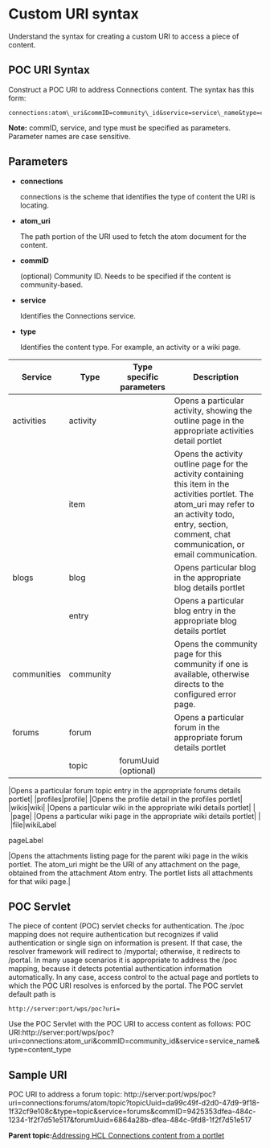 # Custom URI syntax 

Understand the syntax for creating a custom URI to access a piece of content.

## POC URI Syntax

Construct a POC URI to address Connections content. The syntax has this form:

```
connections:atom\_uri&commID=community\_id&service=service\_name&type=content\_type
```

**Note:** commID, service, and type must be specified as parameters. Parameter names are case sensitive.

## Parameters

-   **connections**

    connections is the scheme that identifies the type of content the URI is locating.

-   **atom\_uri**

    The path portion of the URI used to fetch the atom document for the content.

-   **commID**

    \(optional\) Community ID. Needs to be specified if the content is community-based.

-   **service**

    Identifies the Connections service.

-   **type**

    Identifies the content type. For example, an activity or a wiki page.


|Service|Type|Type specific parameters|Description|
|-------|----|------------------------|-----------|
|activities|activity| |Opens a particular activity, showing the outline page in the appropriate activities detail portlet|
| |item| |Opens the activity outline page for the activity containing this item in the activities portlet. The atom\_uri may refer to an activity todo, entry, section, comment, chat communication, or email communication.|
|blogs|blog| |Opens particular blog in the appropriate blog details portlet|
| |entry| |Opens a particular blog entry in the appropriate blog details portlet|
|communities|community| |Opens the community page for this community if one is available, otherwise directs to the configured error page.|
|forums|forum| |Opens a particular forum in the appropriate forum details portlet|
| |topic|forumUuid \(optional\)

|Opens a particular forum topic entry in the appropriate forums details portlet|
|profiles|profile| |Opens the profile detail in the profiles portlet|
|wikis|wiki| |Opens a particular wiki in the appropriate wiki details portlet|
| |page| |Opens a particular wiki page in the appropriate wiki details portlet|
| |file|wikiLabel

pageLabel

|Opens the attachments listing page for the parent wiki page in the wikis portlet. The atom\_uri might be the URI of any attachment on the page, obtained from the attachment Atom entry. The portlet lists all attachments for that wiki page.|

## POC Servlet

The piece of content \(POC\) servlet checks for authentication. The /poc mapping does not require authentication but recognizes if valid authentication or single sign on information is present. If that case, the resolver framework will redirect to /myportal; otherwise, it redirects to /portal. In many usage scenarios it is appropriate to address the /poc mapping, because it detects potential authentication information automatically. In any case, access control to the actual page and portlets to which the POC URI resolves is enforced by the portal. The POC servlet default path is

```
http://server:port/wps/poc?uri= 
```

Use the POC Servlet with the POC URI to access content as follows: POC URI:http://server:port/wps/poc?uri=connections:atom\_uri&commID=community\_id&service=service\_name&type=content\_type

## Sample URI

POC URI to address a forum topic: http://server:port/wps/poc?uri=connections:forums/atom/topic?topicUuid=da99c49f-d2d0-47d9-9f18-1f32cf9e108c&type=topic&service=forums&commID=9425353dfea-484c-1234-1f2f7d51e517&forumUuid=6864a28b-dfea-484c-9fd8-1f2f7d51e517

**Parent topic:**[Addressing HCL Connections content from a portlet ](../connect/c_connections_portlets_poc_ovr.md)

